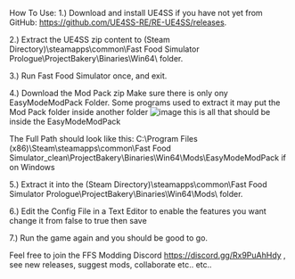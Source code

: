 How To Use:
1.) Download and install UE4SS if you have not yet from GitHub: https://github.com/UE4SS-RE/RE-UE4SS/releases.

2.) Extract the UE4SS zip content to (Steam Directory)\steamapps\common\Fast Food Simulator Prologue\ProjectBakery\Binaries\Win64\ folder.

3.) Run Fast Food Simulator once, and exit.

 4.) Download the Mod Pack zip
 Make sure there is only ony EasyModeModPack Folder. Some programs used to extract it may put the Mod Pack folder inside another folder
 ![image](https://github.com/user-attachments/assets/5eab4d6a-6d02-41c6-a78a-a42dd4207b57) this is all that should be inside the EasyModeModPack

 The Full Path should look like this: C:\Program Files (x86)\Steam\steamapps\common\Fast Food Simulator_clean\ProjectBakery\Binaries\Win64\Mods\EasyModeModPack if on Windows
 
5.) Extract it into the (Steam Directory)\steamapps\common\Fast Food Simulator Prologue\ProjectBakery\Binaries\Win64\Mods\ folder.

6.) Edit the Config File in a Text Editor to enable the features you want change it from false to true then save

7.) Run the game again and you should be good to go.

Feel free to join the FFS Modding Discord https://discord.gg/Rx9PuAhHdy ﻿, see new releases, suggest mods, collaborate etc.. etc..
